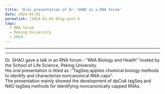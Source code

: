 ```yaml
---
title: 'Oral presentation of Dr. SHAO in a RNA forum'
date: 2024-01-01
permalink: /2024-01-01-blog-post-5
tags:
  - RNA forum
  - Peking University
  - 2024
---
```

---
---
Dr. SHAO gave a talk in an RNA forum - "RNA Biology and Health" hosted by the School of Life Science, Peking University.    
His oral presentation is titled as :"TagSeq applies chemical biology methods to identify and characterize noncanonical RNA caps".    
The  presentation mainly showed the development of dpCoA tagSeq and NAD tagSeq methods for identifying noncanonically capped RNAs.
